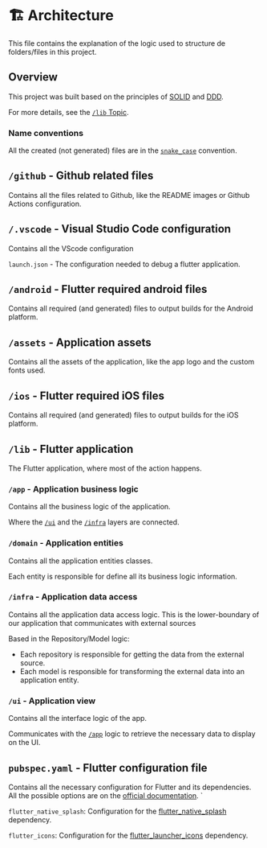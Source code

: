 # :building_construction: Architecture

This file contains the explanation of the logic used to structure de folders/files in this project.

## Overview

This project was built based on the principles of [SOLID](https://en.wikipedia.org/wiki/SOLID) and [DDD](https://en.wikipedia.org/wiki/Domain-driven_design).

For more details, see the [`/lib` Topic](#lib---flutter-application).

### Name conventions

All the created (not generated) files are in the [`snake_case`](https://en.wikipedia.org/wiki/Snake_case) convention.

## `/github` - Github related files

Contains all the files related to Github, like the README images or Github Actions configuration.

## `/.vscode` - Visual Studio Code configuration

Contains all the VScode configuration

`launch.json` - The configuration needed to debug a flutter application.

## `/android` - Flutter required android files

Contains all required (and generated) files to output builds for the Android platform.

## `/assets` - Application assets

Contains all the assets of the application, like the app logo and the custom fonts used.

## `/ios` - Flutter required iOS files

Contains all required (and generated) files to output builds for the iOS platform.

## `/lib` - Flutter application

The Flutter application, where most of the action happens.

### `/app` - Application business logic

Contains all the business logic of the application.

Where the [`/ui`](#ui---application-view) and the [`/infra`](#infra---application-data-access) layers are connected.

### `/domain` - Application entities

Contains all the application entities classes.

Each entity is responsible for define all its business logic information.

### `/infra` - Application data access

Contains all the application data access logic. This is the lower-boundary of our application that communicates with external sources

Based in the Repository/Model logic:

- Each repository is responsible for getting the data from the external source.
- Each model is responsible for transforming the external data into an application entity.

### `/ui` - Application view

Contains all the interface logic of the app.

Communicates with the [`/app`](#app---application-business-logic) logic to retrieve the necessary data to display on the UI.

## `pubspec.yaml` - Flutter configuration file

Contains all the necessary configuration for Flutter and its dependencies. All the possible options are on the [official documentation](https://flutter.dev/docs/development/tools/pubspec).
`

`flutter_native_splash`: Configuration for the [flutter_native_splash](https://pub.dev/packages/flutter_native_splash) dependency.

`flutter_icons`: Configuration for the [flutter_launcher_icons](https://pub.dev/packages/flutter_launcher_icons) dependency.
